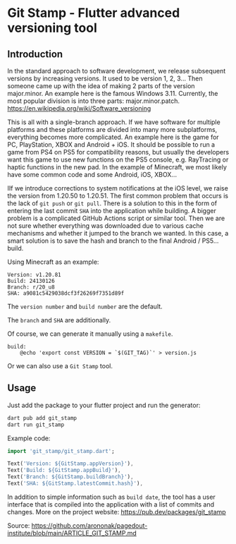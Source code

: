 # Git Stamp - Flutter advanced versioning tool

## Introduction

In the standard approach to software development, we release subsequent versions by increasing versions.
It used to be version 1, 2, 3... Then someone came up with the idea of ​​making 2 parts of the version major.minor.
An example here is the famous Windows 3.11.
Currently, the most popular division is into three parts: major.minor.patch.
https://en.wikipedia.org/wiki/Software_versioning

This is all with a single-branch approach.
If we have software for multiple platforms and these platforms are divided into many more subplatforms, everything becomes more complicated.
An example here is the game for PC, PlayStation, XBOX and Android + iOS.
It should be possible to run a game from PS4 on PS5 for compatibility reasons, but usually the developers want this game to use new functions on the PS5 console, e.g. RayTracing or haptic functions in the new pad.
In the example of Minecraft, we most likely have some common code and some Android, iOS, XBOX...

IIf we introduce corrections to system notifications at the iOS level, we raise the version from 1.20.50 to 1.20.51.
The first common problem that occurs is the lack of `git push` or `git pull`. There is a solution to this in the form of entering the last commit `SHA` into the application while building.
A bigger problem is a complicated GitHub Actions script or similar tool. Then we are not sure whether everything was downloaded due to various cache mechanisms and whether it jumped to the branch we wanted.
In this case, a smart solution is to save the hash and branch to the final Android / PS5... build.

Using Minecraft as an example:
```
Version: v1.20.81
Build: 24130126
Branch: r/20_u8
SHA: a9081c5429038dcf3f26269f7351d89f
```

The `version number` and `build number` are the default.

The `branch` and `SHA` are additionally.

Of course, we can generate it manually using a `makefile`.

```
build:
	@echo 'export const VERSION = `$(GIT_TAG)`' > version.js
```

Or we can also use a `Git Stamp` tool.

## Usage

Just add the package to your flutter project and run the generator:
```dart
dart pub add git_stamp
dart run git_stamp
```

Example code:
```dart
import 'git_stamp/git_stamp.dart';

Text('Version: ${GitStamp.appVersion}'),
Text('Build: ${GitStamp.appBuild}'),
Text('Branch: ${GitStamp.buildBranch}'),
Text('SHA: ${GitStamp.latestCommit.hash}'),
```

In addition to simple information such as `build date`, the tool has a user interface that is compiled into the application with a list of commits and changes.
More on the project website:
https://pub.dev/packages/git_stamp

Source:
https://github.com/arononak/pagedout-institute/blob/main/ARTICLE_GIT_STAMP.md
